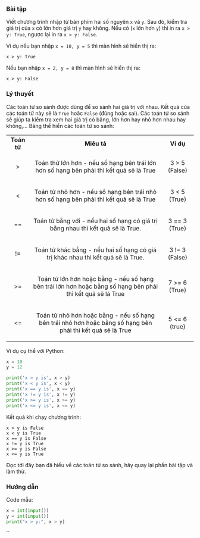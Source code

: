 ### Bài tập

Viết chương trình nhập từ bàn phím hai số nguyên `x` và `y`. Sau đó, kiểm tra giá trị của `x` có lớn hơn giá trị `y` hay không. Nếu có (`x` lớn hơn `y`) thì in ra `x > y: True`, ngược lại in ra `x > y: False`.

Ví dụ nếu bạn nhập `x = 10, y = 5` thì màn hình sẽ hiển thị ra:

``` markup
x > y: True
```

Nếu bạn nhập `x = 2, y = 8` thì màn hình sẽ hiển thị ra:

``` markup
x > y: False
```

### **Lý thuyết**

Các toán tử so sánh được dùng để so sánh hai giá trị với nhau. Kết quả của các toán tử này sẽ là `True` hoăc `False` (đúng hoặc sai). Các toán tử so sánh sẽ giúp ta kiểm tra xem hai giá trị có bằng, lớn hơn hay nhỏ hơn nhau hay không,... Bảng thể hiển các toán tử so sánh:

<table data-border="1" style="border-collapse: collapse; width: 100%;"><tbody><tr class="odd" style="height: 18px;"><td style="text-align: center;" style="width: 14.966%; height: 18px"><strong>Toán tử</strong></td><td style="text-align: center;" style="width: 57.2871%; height: 18px"><strong>Miêu tả</strong></td><td style="text-align: center;" style="width: 27.7468%; height: 18px"><strong>Ví dụ</strong></td></tr><tr class="even" style="height: 18px;"><td style="text-align: center;" style="width: 14.966%; height: 18px">&gt;</td><td style="text-align: center;" style="width: 57.2871%; height: 18px"><p>Toán thử lớn hơn - nếu số hạng bên trái lớn hơn số hạng bên phải thì kết quả sẽ là True</p></td><td style="text-align: center;" style="width: 27.7468%; height: 18px"><p>3 &gt; 5 (False)</p></td></tr><tr class="odd" style="height: 18px;"><td style="text-align: center;" style="width: 14.966%; height: 18px">&lt;</td><td style="text-align: center;" style="width: 57.2871%; height: 18px"><p>Toán tử nhỏ hơn - nếu số hạng bên trái nhỏ hơn số hạng bên phải thì kết quả sẽ là True</p></td><td style="text-align: center;" style="width: 27.7468%; height: 18px">3 &lt; 5 (True)</td></tr><tr class="even" style="height: 18px;"><td style="text-align: center;" style="width: 14.966%; height: 18px">==</td><td style="text-align: center;" style="width: 57.2871%; height: 18px"><p>Toán tử bằng với - nếu hai số hạng có giá trị bằng nhau thì kết quả sẽ là True.</p></td><td style="text-align: center;" style="width: 27.7468%; height: 18px">3 == 3 (True)</td></tr><tr class="odd" style="height: 18px;"><td style="text-align: center;" style="width: 14.966%; height: 18px">!=</td><td style="text-align: center;" style="width: 57.2871%; height: 18px"><p>Toán tử khác bằng - nếu hai số hạng có giá trị khác nhau thì kết quả sẽ là True.</p></td><td style="text-align: center;" style="width: 27.7468%; height: 18px">3 != 3 (False)</td></tr><tr class="even" style="height: 18px;"><td style="text-align: center;" style="width: 14.966%; height: 18px">&gt;=</td><td style="text-align: center;" style="width: 57.2871%; height: 18px"><p>Toán tử lớn hơn hoặc bằng - nếu số hạng bên trái lớn hơn hoặc bằng số hạng bên phải thì kết quả sẽ là True</p></td><td style="text-align: center;" style="width: 27.7468%; height: 18px">7 &gt;= 6 (True)</td></tr><tr class="odd" style="height: 18px;"><td style="text-align: center;" style="width: 14.966%; height: 18px">&lt;=</td><td style="text-align: center;" style="width: 57.2871%; height: 18px"><p>Toán tử nhỏ hơn hoặc bằng - nếu số hạng bên trái nhỏ hơn hoặc bằng số hạng bên phải thì kết quả sẽ là True</p></td><td style="text-align: center;" style="width: 27.7468%; height: 18px">5 &lt;= 6 (true)</td></tr></tbody></table>

Ví dụ cụ thể với Python:

``` python
x = 10
y = 12

print('x > y is', x > y)
print('x < y is', x < y)
print('x == y is', x == y)
print('x != y is', x != y)
print('x >= y is', x >= y)
print('x <= y is', x <= y)
```

Kết quả khi chạy chương trình:

``` markup
x > y is False
x < y is True
x == y is False
x != y is True
x >= y is False
x <= y is True
```

Đọc tới đây bạn đã hiểu về các toán tử so sánh, hãy quay lại phần bài tập và làm thử.

### Hướng dẫn

Code mẫu:

``` python
x = int(input())
y = int(input())
print("x > y:", x > y)
```

``
